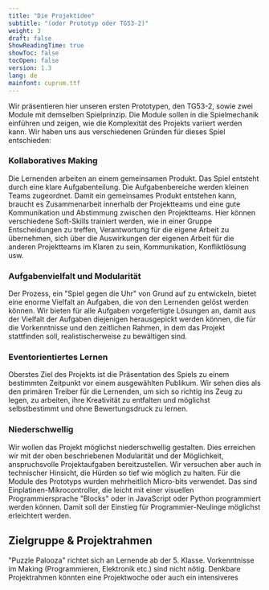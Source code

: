 ```yaml
---
title: "Die Projektidee"
subtitle: "(oder Prototyp oder TG53-2)"
weight: 3
draft: false
ShowReadingTime: true
showToc: false
tocOpen: false
version: 1.3
lang: de
mainfont: cuprum.ttf
---
```


Wir präsentieren hier unseren ersten Prototypen, den TG53-2, sowie zwei Module mit demselben Spielprinzip. Die Module sollen in die Spielmechanik einführen und zeigen, wie die Komplexität des Projekts variiert werden kann.
Wir haben uns aus verschiedenen Gründen für dieses Spiel entschieden:

### Kollaboratives Making

Die Lernenden arbeiten an einem gemeinsamen Produkt. Das Spiel entsteht durch eine klare Aufgabenteilung. Die Aufgabenbereiche werden kleinen Teams zugeordnet. Damit ein gemeinsames Produkt entstehen kann, braucht es Zusammenarbeit innerhalb der Projektteams und eine gute Kommunikation und Abstimmung zwischen den Projektteams. Hier können verschiedene Soft-Skills trainiert werden, wie in einer Gruppe Entscheidungen zu treffen, Verantwortung für die eigene Arbeit zu übernehmen, sich über die Auswirkungen der eigenen Arbeit für die anderen Projektteams im Klaren zu sein, Kommunikation, Konfliktlösung usw.

### Aufgabenvielfalt und Modularität

Der Prozess, ein "Spiel gegen die Uhr" von Grund auf zu entwickeln, bietet eine enorme Vielfalt an Aufgaben, die von den Lernenden gelöst werden können. Wir bieten für alle Aufgaben vorgefertigte Lösungen an, damit aus der Vielfalt der Aufgaben diejenigen herausgepickt werden können, die für die Vorkenntnisse und den zeitlichen Rahmen, in dem das Projekt stattfinden soll, realistischerweise zu bewältigen sind.

### Eventorientiertes Lernen

Oberstes Ziel des Projekts ist die Präsentation des Spiels zu einem bestimmten Zeitpunkt vor einem ausgewählten Publikum. Wir sehen dies als den primären Treiber für die Lernenden, um sich so richtig ins Zeug zu legen, zu arbeiten, ihre Kreativität zu entfalten und möglichst selbstbestimmt und ohne Bewertungsdruck zu lernen.

### Niederschwellig

Wir wollen das Projekt möglichst niederschwellig gestalten. Dies erreichen wir mit der oben beschriebenen Modularität und der Möglichkeit, anspruchsvolle Projektaufgaben bereitzustellen. Wir versuchen aber auch in technischer Hinsicht, die Hürden so tief wie möglich zu halten. Für die Module des Prototyps wurden mehrheitlich Micro-bits verwendet. Das sind Einplatinen-Mikrocontroller, die leicht mit einer visuellen Programmiersprache "Blocks" oder in JavaScript oder Python programmiert werden können. Damit soll der Einstieg für Programmier-Neulinge möglichst erleichtert werden.

## Zielgruppe & Projektrahmen

"Puzzle Palooza" richtet sich an Lernende ab der 5. Klasse. Vorkenntnisse im Making (Programmieren, Elektronik etc.) sind nicht nötig. Denkbare Projektrahmen könnten eine Projektwoche oder auch ein intensiveres
